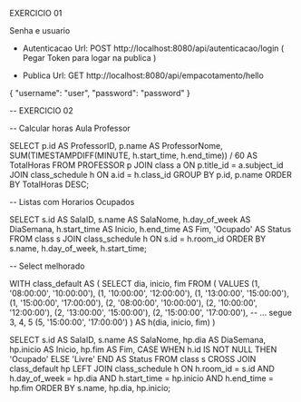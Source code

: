 EXERCICIO 01

Senha e usuario

- Autenticacao
Url: POST http://localhost:8080/api/autenticacao/login  ( Pegar Token para logar na publica )

- Publica
Url: GET http://localhost:8080/api/empacotamento/hello

{
    "username": "user",
    "password": "password"
}


-- EXERCICIO 02



-- Calcular horas Aula Professor


SELECT
    p.id AS ProfessorID,
    p.name AS ProfessorNome,
    SUM(TIMESTAMPDIFF(MINUTE, h.start_time, h.end_time)) / 60 AS TotalHoras
FROM
    PROFESSOR p
JOIN
    class a ON p.title_id = a.subject_id 
JOIN
    class_schedule h ON a.id = h.class_id
GROUP BY
    p.id, p.name
ORDER BY
    TotalHoras DESC;



-- Listas com Horarios  Ocupados

SELECT
    s.id AS SalaID,
    s.name AS SalaNome,
    h.day_of_week AS DiaSemana,
    h.start_time AS Inicio,
    h.end_time AS Fim,
    'Ocupado' AS Status
FROM
    class s
JOIN
    class_schedule h ON s.id = h.room_id
ORDER BY
    s.name, h.day_of_week, h.start_time;



-- Select melhorado 

WITH class_default AS (
    SELECT dia, inicio, fim FROM (
        VALUES 
        (1, '08:00:00', '10:00:00'),
        (1, '10:00:00', '12:00:00'),
        (1, '13:00:00', '15:00:00'),
        (1, '15:00:00', '17:00:00'),
        (2, '08:00:00', '10:00:00'),
        (2, '10:00:00', '12:00:00'),
        (2, '13:00:00', '15:00:00'),
        (2, '15:00:00', '17:00:00'),
        -- ... segue 3, 4, 5
        (5, '15:00:00', '17:00:00')
    ) AS h(dia, inicio, fim)
)

SELECT
    s.id AS SalaID,
    s.name AS SalaNome,
    hp.dia AS DiaSemana,
    hp.inicio AS Inicio,
    hp.fim AS Fim,
    CASE 
        WHEN h.id IS NOT NULL THEN 'Ocupado'
        ELSE 'Livre'
    END AS Status
FROM
    class s
CROSS JOIN
    class_default hp
LEFT JOIN class_schedule h ON h.room_id = s.id
      AND h.day_of_week = hp.dia
      AND h.start_time = hp.inicio
      AND h.end_time = hp.fim
ORDER BY
    s.name, hp.dia, hp.inicio;

